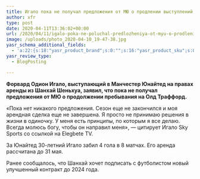 ```yaml
---
title: Игало пока не получал предложения от МЮ о продлении выступлений
author: xfr
type: post
date: 2020-04-11T13:36:02+00:00
url: /2020/04/11/igalo-poka-ne-poluchal-predlozheniya-ot-myu-o-prodlenii-vystuplenij/
image: /uploads/photo_2020-04-10_19-47-38.jpg
yasr_schema_additional_fields:
  - 'a:22:{s:18:"yasr_product_brand";s:0:"";s:16:"yasr_product_sku";s:0:"";s:37:"yasr_product_global_identifier_select";s:5:"gtin8";s:36:"yasr_product_global_identifier_value";s:0:"";s:18:"yasr_product_price";s:0:"";s:27:"yasr_product_price_currency";s:0:"";s:30:"yasr_product_price_valid_until";s:0:"";s:31:"yasr_product_price_availability";s:12:"Discontinued";s:22:"yasr_product_price_url";s:0:"";s:26:"yasr_localbusiness_address";s:0:"";s:29:"yasr_localbusiness_pricerange";s:0:"";s:28:"yasr_localbusiness_telephone";s:0:"";s:20:"yasr_recipe_cooktime";s:0:"";s:23:"yasr_recipe_description";s:0:"";s:20:"yasr_recipe_keywords";s:0:"";s:21:"yasr_recipe_nutrition";s:0:"";s:20:"yasr_recipe_preptime";s:0:"";s:26:"yasr_recipe_recipecategory";s:0:"";s:25:"yasr_recipe_recipecuisine";s:0:"";s:28:"yasr_recipe_recipeingredient";s:0:"";s:30:"yasr_recipe_recipeinstructions";s:0:"";s:17:"yasr_recipe_video";s:0:"";}'
yasr_review_type:
  - BlogPosting

---
```

**Форвард Одион Игало, выступающий в Манчестер Юнайтед на правах аренды из Шанхай Шеньхуа, заявил, что пока не получал предложения от МЮ о продолжении пребывания на Олд Траффорд.**

«Пока нет никакого предложения. Сезон еще не закончился и моя арендная сделка еще не завершена. Я просто не принимаю решения в жизни в одиночку. У меня есть принципы, по которым я все делаю. Всегда молюсь богу, чтобы он направил меня», &#8212; цитирует Игало Sky Sports со ссылкой на Elegbete TV.

За Юнайтед 30-летний Игало забил 4 гола в 8 матчах. Его аренда рассчитана до 31 мая.

Ранее сообщалось, что Шанхай хочет подписать с футболистом новый улучшенный контракт до 2024 года.